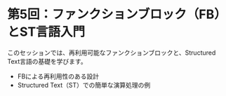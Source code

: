 # 第5回：ファンクションブロック（FB）とST言語入門

このセッションでは、再利用可能なファンクションブロックと、Structured Text言語の基礎を学びます。

- FBによる再利用性のある設計
- Structured Text（ST）での簡単な演算処理の例

